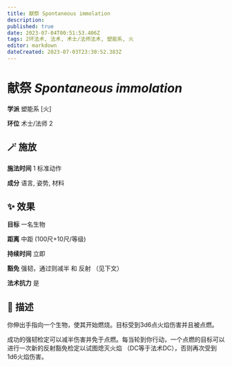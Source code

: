 ```yaml
---
title: 献祭 Spontaneous immolation
description: 
published: true
date: 2023-07-04T00:51:53.406Z
tags: 2环法术, 法术, 术士/法师法术, 塑能系, 火
editor: markdown
dateCreated: 2023-07-03T23:30:52.383Z
---
```


# **献祭** *Spontaneous immolation*

**学派** 塑能系 \[火\] 

**环位** 术士/法师 2

## 🪄 施放

**施法时间** 1 标准动作

**成分** 语言, 姿势, 材料

## ✨ 效果 

**目标** 一名生物 

**距离** 中距 (100尺+10尺/等级)  

**持续时间** 立即 

**豁免** 强韧，通过则减半 和 反射 （见下文）

**法术抗力** 是

## 📖 描述

你伸出手指向一个生物，使其开始燃烧。目标受到3d6点火焰伤害并且被点燃。

成功的强韧检定可以减半伤害并免于点燃。每当轮到你行动，一个点燃的目标可以进行一次新的反射豁免检定以试图熄灭火焰 （DC等于法术DC），否则再次受到1d6火焰伤害。
    
